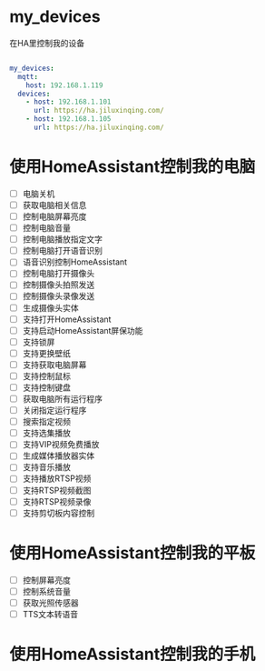 # my_devices
在HA里控制我的设备

```yaml

my_devices:
  mqtt:
    host: 192.168.1.119
  devices:
    - host: 192.168.1.101
      url: https://ha.jiluxinqing.com/
    - host: 192.168.1.105
      url: https://ha.jiluxinqing.com/

```

# 使用HomeAssistant控制我的电脑

- [ ] 电脑关机
- [ ] 获取电脑相关信息
- [ ] 控制电脑屏幕亮度
- [ ] 控制电脑音量
- [ ] 控制电脑播放指定文字
- [ ] 控制电脑打开语音识别
- [ ] 语音识别控制HomeAssistant
- [ ] 控制电脑打开摄像头
- [ ] 控制摄像头拍照发送
- [ ] 控制摄像头录像发送
- [ ] 生成摄像头实体
- [ ] 支持打开HomeAssistant
- [ ] 支持启动HomeAssistant屏保功能
- [ ] 支持锁屏
- [ ] 支持更换壁纸
- [ ] 支持获取电脑屏幕
- [ ] 支持控制鼠标
- [ ] 支持控制键盘
- [ ] 获取电脑所有运行程序
- [ ] 关闭指定运行程序
- [ ] 搜索指定视频
- [ ] 支持选集播放
- [ ] 支持VIP视频免费播放
- [ ] 生成媒体播放器实体
- [ ] 支持音乐播放
- [ ] 支持播放RTSP视频
- [ ] 支持RTSP视频截图
- [ ] 支持RTSP视频录像
- [ ] 支持剪切板内容控制

# 使用HomeAssistant控制我的平板

- [ ] 控制屏幕亮度
- [ ] 控制系统音量
- [ ] 获取光照传感器
- [ ] TTS文本转语音

# 使用HomeAssistant控制我的手机